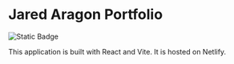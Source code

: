 # Jared Aragon Portfolio
![Static Badge](https://img.shields.io/badge/react-blue)

This application is built with React and Vite. It is hosted on Netlify.
